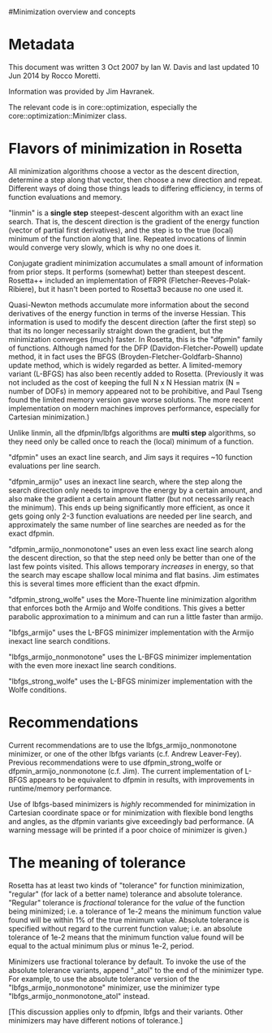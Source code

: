 #Minimization overview and concepts

Metadata
========
This document was written 3 Oct 2007 by Ian W. Davis and last updated 10 Jun 2014 by Rocco Moretti.

Information was provided by Jim Havranek.

The relevant code is in core::optimization, especially the core::optimization::Minimizer class. 

Flavors of minimization in Rosetta
==================================

All minimization algorithms choose a vector as the descent direction, determine a step along that vector, then choose a new direction and repeat. Different ways of doing those things leads to differing efficiency, in terms of function evaluations and memory.

"linmin" is a **single step** steepest-descent algorithm with an exact line search. That is, the descent direction is the gradient of the energy function (vector of partial first derivatives), and the step is to the true (local) minimum of the function along that line. Repeated invocations of linmin would converge very slowly, which is why no one does it.

Conjugate gradient minimization accumulates a small amount of information from prior steps. It performs (somewhat) better than steepest descent. Rosetta++ included an implementation of FRPR (Fletcher-Reeves-Polak-Ribiere), but it hasn't been ported to Rosetta3 because no one used it.

Quasi-Newton methods accumulate more information about the second derivatives of the energy function in terms of the inverse Hessian. This information is used to modify the descent direction (after the first step) so that its no longer necessarily straight down the gradient, but the minimization converges (much) faster. In Rosetta, this is the "dfpmin" family of functions. Although named for the DFP (Davidon-Fletcher-Powell) update method, it in fact uses the BFGS (Broyden-Fletcher-Goldfarb-Shanno) update method, which is widely regarded as better. A limited-memory variant (L-BFGS) has also been recently added to Rosetta. (Previously it was not included as the cost of keeping the full N x N Hessian matrix (N = number of DOFs) in memory appeared not to be prohibitive, and Paul Tseng found the limited memory version gave worse solutions. The more recent implementation on modern machines improves performance, especially for Cartesian minimization.)

Unlike linmin, all the dfpmin/lbfgs algorithms are **multi step** algorithms, so they need only be called once to reach the (local) minimum of a function.

"dfpmin" uses an exact line search, and Jim says it requires \~10 function evaluations per line search.

"dfpmin_armijo" uses an inexact line search, where the step along the search direction only needs to improve the energy by a certain amount, and also make the gradient a certain amount flatter (but not necessarily reach the minimum). This ends up being significantly more efficient, as once it gets going only 2-3 function evaluations are needed per line search, and approximately the same number of line searches are needed as for the exact dfpmin.

"dfpmin_armijo_nonmonotone" uses an even less exact line search along the descent direction, so that the step need only be better than one of the last few points visited. This allows temporary *increases* in energy, so that the search may escape shallow local minima and flat basins. Jim estimates this is several times more efficient than the exact dfpmin.

"dfpmin_strong_wolfe" uses the More-Thuente line minimization algorithm that enforces both the Armijo and Wolfe conditions. This gives a better parabolic approximation to a minimum and can run a little faster than armijo.

"lbfgs_armijo" uses the L-BFGS minimizer implementation with the Armijo inexact line search conditions. 

"lbfgs_armijo_nonmonotone" uses the L-BFGS minimizer implementation with the even more inexact line search conditions.

"lbfgs_strong_wolfe" uses the L-BFGS minimizer implementation with the Wolfe conditions.

Recommendations
==============

Current recommendations are to use the lbfgs_armijo_nonmonotone minimizer, or one of the other lbfgs variants (c.f. Andrew Leaver-Fey). Previous recommendations were to use dfpmin\_strong\_wolfe or dfpmin\_armijo\_nonmonotone (c.f. Jim). The current implementation of L-BFGS appears to be equivalent to dfpmin in results, with improvements in runtime/memory performance.

Use of lbfgs-based minimizers is *highly* recommended for minimization in Cartesian coordinate space or for minimization with flexible bond lengths and angles, as the dfpmin variants give exceedingly bad performance. (A warning message will be printed if a poor choice of minimizer is given.)

The meaning of tolerance
========================

Rosetta has at least two kinds of "tolerance" for function minimization, "regular" (for lack of a better name) tolerance and absolute tolerance. "Regular" tolerance is *fractional* tolerance for the *value* of the function being minimized; i.e. a tolerance of 1e-2 means the minimum function value found will be within 1% of the true minimum value. Absolute tolerance is specified without regard to the current function value; i.e. an absolute tolerance of 1e-2 means that the minimum function value found will be equal to the actual minimum plus or minus 1e-2, period.

Minimizers use fractional tolerance by default. To invoke the use of the absolute tolerance variants, append "\_atol" to the end of the minimizer type. For example, to use the absolute tolerance version of the "lbfgs_armijo_nonmonotone" minimizer, use the minimizer type "lbfgs_armijo_nonmonotone_atol" instead.

[This discussion applies only to dfpmin, lbfgs and their variants. Other minimizers may have different notions of tolerance.]
